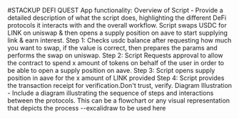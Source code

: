 #STACKUP DEFI QUEST
App functionality:
 Overview of Script - Provide a detailed description of what the script does, highlighting the different DeFi protocols it interacts with and the overall workflow.
    Script swaps USDC for LINK on  uniswap & then opens a supply position on aave to start supplying link & earn interest.
    Step 1: Checks usdc balance after requesting how much you want to swap, if the value is correct, then prepares the params and performs the swap on uniswap.
    Step 2: Script Requests approval to allow the contract to spend x amount of tokens on behalf of the user in order to be able to open a supply position on aave.
    Step 3: Script opens supply position in aave for the x amount of LINK provided
    Step 4: Script provides the transaction receipt for verification.Don't trust, verify.
 Diagram Illustration - Include a diagram illustrating the sequence of steps and interactions between the protocols. This can be a flowchart or any visual representation that depicts the process
 --excalidraw to be used here
